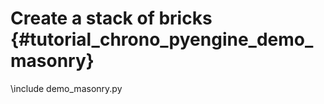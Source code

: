 Create a stack of bricks  {#tutorial_chrono_pyengine_demo_masonry}
==========================


\include demo_masonry.py